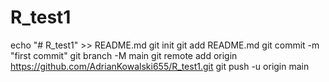# R_test1

echo "# R_test1" >> README.md
git init
git add README.md
git commit -m "first commit"
git branch -M main
git remote add origin https://github.com/AdrianKowalski655/R_test1.git
git push -u origin main
